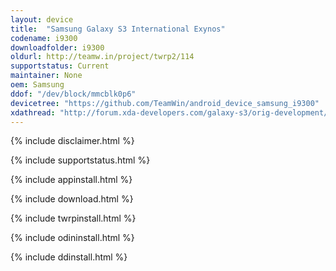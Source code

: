 ```yaml
---
layout: device
title:  "Samsung Galaxy S3 International Exynos"
codename: i9300
downloadfolder: i9300
oldurl: http://teamw.in/project/twrp2/114
supportstatus: Current
maintainer: None
oem: Samsung
ddof: "/dev/block/mmcblk0p6"
devicetree: "https://github.com/TeamWin/android_device_samsung_i9300"
xdathread: "http://forum.xda-developers.com/galaxy-s3/orig-development/recovery-twrp-2-7-1-0-touch-recovery-t1943592"
---
```


{% include disclaimer.html %}

{% include supportstatus.html %}

{% include appinstall.html %}

{% include download.html %}

{% include twrpinstall.html %}

{% include odininstall.html %}

{% include ddinstall.html %}
